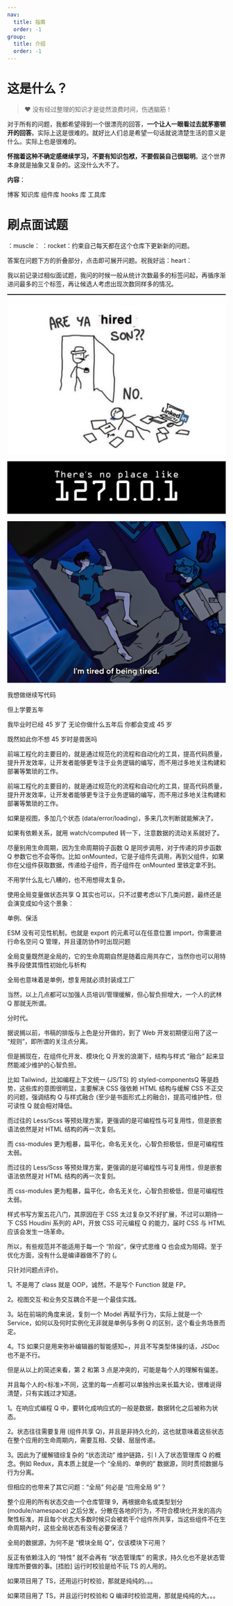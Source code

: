 ```yaml
---
nav:
  title: 指南
  order: -1
group:
  title: 介绍
  order: -1
---
```


# 这是什么？

> ❤️ 没有经过整理的知识才是徒然浪费时间，伤透脑筋！

对于所有的问题，我都希望得到一个很漂亮的回答，**一个让人一眼看过去就茅塞顿开的回答**。实际上这是很难的。就好比人们总是希望一句话就说清楚生活的意义是什么。实际上也是很难的。

**怀揣着这种不确定感继续学习，不要有知识包袱，不要假装自己很聪明**。这个世界本身就是抽象又复杂的。这没什么大不了。

**内容**：

博客
知识库
组件库
hooks 库
工具库

# 刷点面试题

：muscle： ：rocket：约束自己每天都在这个仓库下更新新的问题。

答案在问题下方的折叠部分，点击即可展开问题。祝我好运：heart：

我以前记录过相似面试题，我问的时候一般从统计次数最多的标签问起，再循序渐进问最多的三个标签，再让候选人考虑出现次数同样多的情况。

![F8g9YGhbYAAwYkx](https://raw.githubusercontent.com/chuenwei0129/my-picgo-repo/master/me/F8g9YGhbYAAwYkx.jpeg)

![](https://raw.githubusercontent.com/chuenwei0129/my-picgo-repo/master/me/v2-28f6f7db565f706637a119248f576ce6_1440w_副本.png)

![twitter_aesthetic content(@animesvibes__)_20230422-200640_1649867335686029312_photo](<https://raw.githubusercontent.com/chuenwei0129/my-picgo-repo/master/me/twitter_aesthetic%20content(%40animesvibes__)_20230422-200640_1649867335686029312_photo.jpg>)

我想做继续写代码

但上学要五年

我毕业时已经 45 岁了
无论你做什么五年后
你都会变成 45 岁

既然如此你不想 45 岁时是兽医吗

前端工程化的主要目的，就是通过规范化的流程和自动化的工具，提高代码质量，提升开发效率，让开发者能够更专注于业务逻辑的编写，而不用过多地关注构建和部署等繁琐的工作。

前端工程化的主要目的，就是通过规范化的流程和自动化的工具，提高代码质量，提升开发效率，让开发者能够更专注于业务逻辑的编写，而不用过多地关注构建和部署等繁琐的工作。

如果是视图，多加几个状态 (data/error/loading)，多来几次判断就能解决了。

如果有依赖关系，就用 watch/computed 转一下，注意数据的流动关系就好了。

尽量别用生命周期，因为生命周期钩子函数 Q 是同步调用，对于传递的异步函数 Q 参数它也不会等你。比如 onMounted，它是子组件先调用，再到父组件，如果你在父组件获取数据，传递给子组件，而子组件在 onMounted 里铁定拿不到。

不用学什么乱七八糟的，也不用想得太复杂。

使用全局变量做状态共享 Q 其实也可以，只不过要考虑以下几类问题，最终还是会演变成如今这个景象：

单例、保活

ESM 没有可见性机制，也就是 export 的元素可以在任意位置 import，你需要进行命名空问 Q 管理，并且谨防协作时出现问题

全局变量既然是全局的，它的生命周期自然是随着应用共存亡，当然你也可以用特殊手段使其惰性初始化与析构

全局也意味着是单例，想复用就必须封装成工厂

当然，以上几点都可以加强人员培训/管理缓解，但心智负担增大，一个人的武林 Q 那就无所谓。

分时代。

据说搁以前，书稿的排版与上色是分开做的，到了 Web 开发初期便沿用了这一 “规则”，即所谓的关注点分离。

但是搁现在，在组件化开发、模块化 Q 开发的浪潮下，结构与样式 “融合” 起来显然能减少维护的心智负担。

比如 Tailwind，比如编程上下文统一 (JS/TS) 的 styled-componentsQ 等是趋势，这些库的意图很明显，主要解决 CSS 强依赖 HTML 结构与缓解 CSS 不正交的问题，强调结构 Q 与样式融合 (至少是书面形式上的融合)，提高可维护性，但可读性 Q 就会相对降低。

而过往的 Less/Scss 等预处理方案，更强调的是可编程性与可复用性，但是嵌套语法依然是对 HTML 结构的再一次复刻。

而 css-modules 更为粗暴，扁平化，命名无关化，心智负担极低，但是可编程性太弱。

而过往的 Less/Scss 等预处理方案，更强调的是可编程性与可复用性，但是嵌套语法依然是对 HTML 结构的再一次复刻。

而 css-modules 更为粗暴，扁平化，命名无关化，心智负担极低，但是可编程性太弱。

样式书写方案五花八门，其原因在于 CSS 太过复杂又不好扩展，不过可以期待一下 CSS Houdini 系列的 API，开放 CSS 可元编程 Q 的能力，届时 CSS 与 HTML 应该会发生一场革命。

所以，有些规范并不能适用于每一个 “阶段”，保守式思维 Q 也会成为阻碍。至于优化方面，没有什么是编译器做不了的 (。

只针对问题点评价。

1。不是用了 class 就是 OOP，诚然，不是写个 Function 就是 FP。

2。视图交互·和业务交互耦合不是一个最佳实践。

3。站在前端的角度来说，复刻一个 Model 再赋予行为，实际上就是一个 Service，如何以及何时实例化无非就是单例与多例 Q 的区别，这个看业务场景而定。

4。TS 如果只是用来弥补编辑器的智能感知~，并且不写类型体操的话，JSDoc 也不是不行。

但是从以上的简述来看，第 2 和第 3 点是冲突的，可能是每个人的理解有偏差。

并且每个人的<标准>不同，这里的每一点都可以单独拎出来长篇大论，很难说得清楚，只有实践过才知道。

1。在响应式编程 Q 中，要转化成响应式的一般是数据，数据转化之后被称为状态。

2。状态往往需要复用 (组件共享 Q)，并且是非持久化的，这也就意味着这些状态在整个应用的生命周期内，需要互相、交替、层层传递。

3。因此为了缓解错综复杂的 “状态流动” 维护链路，引 l 入了状态管理库 Q 的概念。例如 Redux，真本质上就是一个 “全局的、单例的” 数据源，同时贯彻数据与行为分离。

但相应的也带来了其它问题：“全局” 何必是 “应用全局 9”？

整个应用的所有状态交由一个仓库管理 9，再根据命名或类型划分 (module/namespace) 之后分发，分散在各地的行为，不符合模块化开发的高内聚性标准，并且每个状态大多数时候只会被若干个组件所共享，当这些组件不在生命周期內时，这些全局状态有没有必要保活？

全局的数据源，为何不是 “模块全局 Q”，仅该模块下可用？

反正有依赖注入的 “特性” 就不会再有 “状态管理库” 的需求，持久化也不是状态管理库所要做的事。[捂脸]
运行时校验是给不玩 TS 的人用的。

如果项目用了 TS，还用运行时校验，那就是纯纯的。。。

如果项目用了 TS，并且运行时校验和 Q 编译时校验混用，那就是纯纯的大。。。
